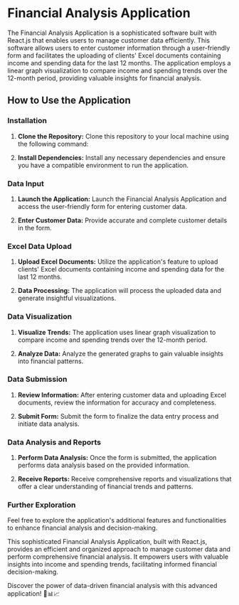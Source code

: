  # Financial Analysis Application

The Financial Analysis Application is a sophisticated software built with React.js that enables users to manage customer data efficiently. This software allows users to enter customer information through a user-friendly form and facilitates the uploading of clients' Excel documents containing income and spending data for the last 12 months. The application employs a linear graph visualization to compare income and spending trends over the 12-month period, providing valuable insights for financial analysis.

## How to Use the Application

### Installation

1. **Clone the Repository:** Clone this repository to your local machine using the following command:


2. **Install Dependencies:** Install any necessary dependencies and ensure you have a compatible environment to run the application.

### Data Input

1. **Launch the Application:** Launch the Financial Analysis Application and access the user-friendly form for entering customer data.

2. **Enter Customer Data:** Provide accurate and complete customer details in the form.

### Excel Data Upload

1. **Upload Excel Documents:** Utilize the application's feature to upload clients' Excel documents containing income and spending data for the last 12 months.

2. **Data Processing:** The application will process the uploaded data and generate insightful visualizations.

### Data Visualization

1. **Visualize Trends:** The application uses linear graph visualization to compare income and spending trends over the 12-month period.

2. **Analyze Data:** Analyze the generated graphs to gain valuable insights into financial patterns.

### Data Submission

1. **Review Information:** After entering customer data and uploading Excel documents, review the information for accuracy and completeness.

2. **Submit Form:** Submit the form to finalize the data entry process and initiate data analysis.

### Data Analysis and Reports

1. **Perform Data Analysis:** Once the form is submitted, the application performs data analysis based on the provided information.

2. **Receive Reports:** Receive comprehensive reports and visualizations that offer a clear understanding of financial trends and patterns.

### Further Exploration

Feel free to explore the application's additional features and functionalities to enhance financial analysis and decision-making.

This sophisticated Financial Analysis Application, built with React.js, provides an efficient and organized approach to manage customer data and perform comprehensive financial analysis. It empowers users with valuable insights into income and spending trends, facilitating informed financial decision-making.

Discover the power of data-driven financial analysis with this advanced application! 💼📊📈
